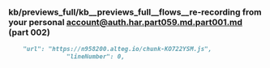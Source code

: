### kb/previews_full/kb__previews_full__flows__re-recording from your personal account@auth.har.part059.md.part001.md (part 002)

```md
    "url": "https://n958200.alteg.io/chunk-KO722YSM.js",
                "lineNumber": 0,
                
```

```
